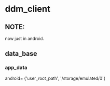 # ddm_client

## NOTE:

now just in android.

## data_base

### app_data

android=
{'user_root_path', '/storage/emulated/0'}